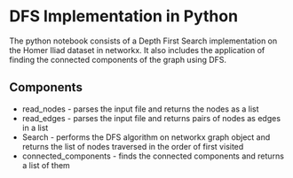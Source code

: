 # DFS Implementation in Python

The python notebook consists of a Depth First Search implementation on the Homer Iliad dataset in networkx. It also includes the application of finding the connected components of the graph using DFS.

## Components

* read_nodes - parses the input file and returns the nodes as a list
* read_edges - parses the input file and returns pairs of nodes as edges in a list
* Search - performs the DFS algorithm on networkx graph object and returns the list of nodes traversed in the order of first visited
* connected_components - finds the connected components and returns a list of them



